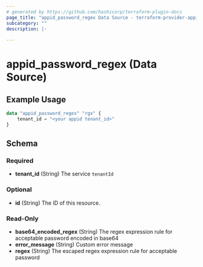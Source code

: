 ```yaml
---
# generated by https://github.com/hashicorp/terraform-plugin-docs
page_title: "appid_password_regex Data Source - terraform-provider-appid"
subcategory: ""
description: |-
  
---
```


# appid_password_regex (Data Source)



## Example Usage

```terraform
data "appid_password_regex" "rgx" {
    tenant_id = "<your appid tenant_id>"
}
```

<!-- schema generated by tfplugindocs -->
## Schema

### Required

- **tenant_id** (String) The service `tenantId`

### Optional

- **id** (String) The ID of this resource.

### Read-Only

- **base64_encoded_regex** (String) The regex expression rule for acceptable password encoded in base64
- **error_message** (String) Custom error message
- **regex** (String) The escaped regex expression rule for acceptable password


